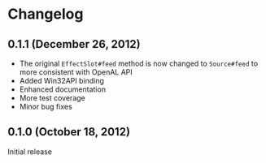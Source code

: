 # Changelog

## 0.1.1 (December 26, 2012)

- The original `EffectSlot#feed` method is now changed to `Source#feed` to more
consistent with OpenAL API
- Added Win32API binding
- Enhanced documentation
- More test coverage
- Minor bug fixes

## 0.1.0 (October 18, 2012)

Initial release